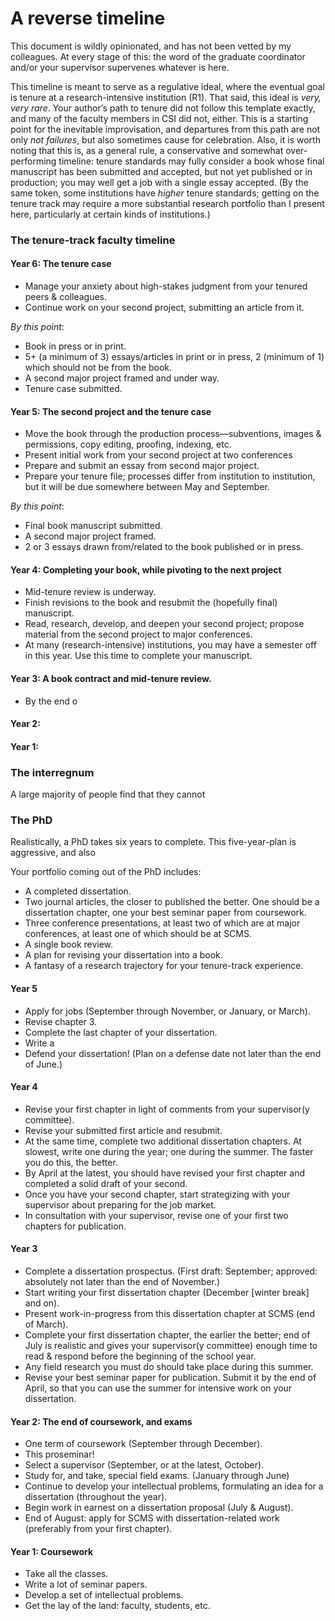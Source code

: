 # A reverse timeline
This document is wildly opinionated, and has not been vetted by my colleagues. At every stage of this: the word of the graduate coordinator and/or your supervisor supervenes whatever is here.

This timeline is meant to serve as a regulative ideal, where the eventual goal is tenure at a research-intensive institution (R1). That said, this ideal is _very, very rare_. Your author’s path to tenure did not follow this template exactly, and many of the faculty members in CSI did not, either. This is a starting point for the inevitable improvisation, and departures from this path are not only _not failures_, but also sometimes cause for celebration. Also, it is worth noting that this is, as a general rule, a conservative and somewhat over-performing timeline: tenure standards may fully consider a book whose final manuscript has been submitted and accepted, but not yet published or in production; you may well get a job with a single essay accepted. (By the same token, some institutions have _higher_ tenure standards; getting on the tenure track may require a more substantial research portfolio than I present here, particularly at certain kinds of institutions.)

### The tenure-track faculty timeline
#### Year 6: The tenure case
* Manage your anxiety about high-stakes judgment from your tenured peers & colleagues.
* Continue work on your second project, submitting an article from it.

_By this point_:
* Book in press or in print.
* 5+ (a minimum of 3) essays/articles in print or in press, 2 (minimum of 1) which should not be from the book.
* A second major project framed and under way.
* Tenure case submitted.

#### Year 5: The second project and the tenure case
* Move the book through the production process—subventions, images & permissions, copy editing, proofing, indexing, etc.
* Present initial work from your second project at two conferences
* Prepare and submit an essay from second major project.
* Prepare your tenure file; processes differ from institution to institution, but it will be due somewhere between May and September.

_By this point_:
* Final book manuscript submitted.
* A second major project framed.
* 2 or 3 essays drawn from/related to the book published or in press.

#### Year 4: Completing your book, while pivoting to the next project
* Mid-tenure review is underway.
* Finish revisions to the book and resubmit the (hopefully final) manuscript.
* Read, research, develop, and deepen your second project; propose material from the second project to major conferences.
* At many (research-intensive) institutions, you may have a semester off in this year. Use this time to complete your manuscript.

#### Year 3: A book contract and mid-tenure review.
* By the end o

#### Year 2:

#### Year 1:

### The interregnum
A large majority of people find that they cannot

### The PhD
Realistically, a PhD takes six years to complete. This five-year-plan is aggressive, and also

Your portfolio coming out of the PhD includes:
* A completed dissertation.
* Two journal articles, the closer to published the better. One should be a dissertation chapter, one your best seminar paper from coursework.
* Three conference presentations, at least two of which are at major conferences, at least one of which should be at SCMS.
* A single book review.
* A plan for revising your dissertation into a book.
* A fantasy of a research trajectory for your tenure-track experience.

#### Year 5
* Apply for jobs (September through November, or January, or March).
* Revise chapter 3.
* Complete the last chapter of your dissertation.
* Write a
* Defend your dissertation! (Plan on a defense date not later than the end of June.)

#### Year 4
* Revise your first chapter in light of comments from your supervisor(y committee).
* Revise your submitted first article and resubmit.
* At the same time, complete two additional dissertation chapters. At slowest, write one during the year; one during the summer. The faster you do this, the better.
* By April at the latest, you should have revised your first chapter and completed a solid draft of your second.
* Once you have your second chapter, start strategizing with your supervisor about preparing for the job market.
* In consultation with your supervisor, revise one of your first two chapters for publication.

#### Year 3
* Complete a dissertation prospectus. (First draft: September; approved: absolutely not later than the end of November.)
* Start writing your first dissertation chapter (December [winter break] and on).
* Present work-in-progress from this dissertation chapter at SCMS (end of March).
* Complete your first dissertation chapter, the earlier the better; end of July is realistic and gives your supervisor(y committee) enough time to read & respond before the beginning of the school year.
* Any field research you must do should take place during this summer.
* Revise your best seminar paper for publication. Submit it by the end of April, so that you can use the summer for intensive work on your dissertation.

#### Year 2: The end of coursework, and exams
* One term of coursework (September through December).
* This proseminar!
* Select a supervisor (September, or at the latest, October).
* Study for, and take, special field exams. (January through June)
* Continue to develop your intellectual problems, formulating an idea for a dissertation (throughout the year).
* Begin work in earnest on a dissertation proposal (July & August).
* End of August: apply for SCMS with dissertation-related work (preferably from your first chapter).

#### Year 1: Coursework
* Take all the classes.
* Write a lot of seminar papers.
* Develop a set of intellectual problems.
* Get the lay of the land: faculty, students, etc.
